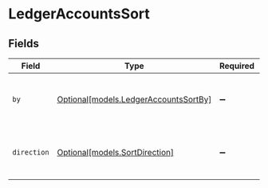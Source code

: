 # LedgerAccountsSort


## Fields

| Field                                                                      | Type                                                                       | Required                                                                   | Description                                                                | Example                                                                    |
| -------------------------------------------------------------------------- | -------------------------------------------------------------------------- | -------------------------------------------------------------------------- | -------------------------------------------------------------------------- | -------------------------------------------------------------------------- |
| `by`                                                                       | [Optional[models.LedgerAccountsSortBy]](../models/ledgeraccountssortby.md) | :heavy_minus_sign:                                                         | The field on which to sort the Ledger Accounts                             | updated_at                                                                 |
| `direction`                                                                | [Optional[models.SortDirection]](../models/sortdirection.md)               | :heavy_minus_sign:                                                         | The direction in which to sort the results                                 |                                                                            |